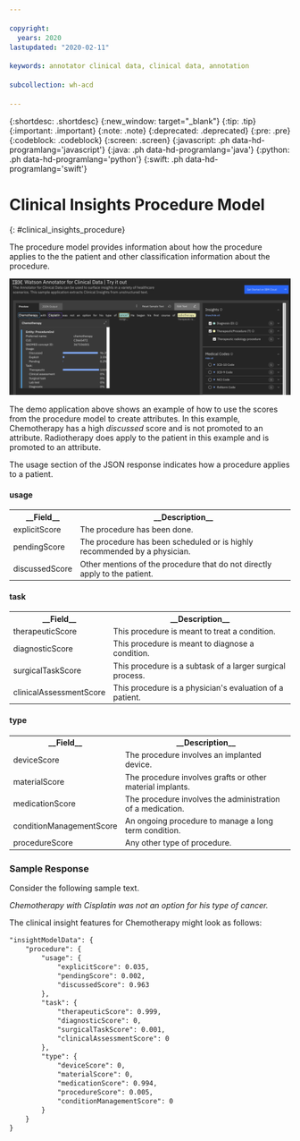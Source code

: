 ```yaml
---

copyright:
  years: 2020
lastupdated: "2020-02-11"

keywords: annotator clinical data, clinical data, annotation

subcollection: wh-acd

---
```


{:shortdesc: .shortdesc}
{:new_window: target="_blank"}
{:tip: .tip}
{:important: .important}
{:note: .note}
{:deprecated: .deprecated}
{:pre: .pre}
{:codeblock: .codeblock}
{:screen: .screen}
{:javascript: .ph data-hd-programlang='javascript'}
{:java: .ph data-hd-programlang='java'}
{:python: .ph data-hd-programlang='python'}
{:swift: .ph data-hd-programlang='swift'}

# Clinical Insights Procedure Model
{: #clinical_insights_procedure}

The procedure model provides information about how the procedure applies to the the patient and other classification information about the procedure.

![](images/procedure.png)

The demo application above shows an example of how to use the scores from the procedure model to create attributes.  In this example, Chemotherapy has a high _discussed_ score and is not promoted to an attribute.  Radiotherapy does apply to the patient in this example and is promoted to an attribute.

The usage section of the JSON response indicates how a procedure applies to a patient.

#### usage

<table>
<tr><th>__Field__</th><th>__Description__</th></tr>
</tr><td>explicitScore</td><td>The procedure has been done.</td></tr>
<tr><td>pendingScore</td><td>The procedure has been scheduled or is highly recommended by a physician.</td></tr>
<tr><td>discussedScore</td><td>Other mentions of the procedure that do not directly apply to the patient.</td></tr>
</table>


#### task

<table>
<tr><th>__Field__</th><th>__Description__</th></tr>
</tr><td>therapeuticScore</td><td>This procedure is meant to treat a condition.</td></tr>
<tr><td>diagnosticScore</td><td>This procedure is meant to diagnose a condition.</td></tr>
<tr><td>surgicalTaskScore</td><td>This procedure is a subtask of a larger surgical process.</td></tr>
<tr><td>clinicalAssessmentScore</td><td>This procedure is a physician's evaluation of a patient.</td></tr>
</table>

#### type

<table>
<tr><th>__Field__</th><th>__Description__</th></tr>
</tr><td>deviceScore</td><td>The procedure involves an implanted device.</td></tr>
<tr><td>materialScore</td><td>The procedure involves grafts or other material implants.</td></tr>
<tr><td>medicationScore</td><td>The procedure involves the administration of a medication.</td></tr>
<tr><td>conditionManagementScore</td><td>An ongoing procedure to manage a long term condition.</td></tr>
<tr><td>procedureScore</td><td>Any other type of procedure.</td></tr>
</table>

### Sample Response

Consider the following sample text.

_Chemotherapy with Cisplatin was not an option for his type of cancer._

The clinical insight features for Chemotherapy might look as follows:

```
"insightModelData": {
	"procedure": {
		"usage": {
			"explicitScore": 0.035,
			"pendingScore": 0.002,
			"discussedScore": 0.963
		},
		"task": {
			"therapeuticScore": 0.999,
			"diagnosticScore": 0,
			"surgicalTaskScore": 0.001,
			"clinicalAssessmentScore": 0
		},
		"type": {
			"deviceScore": 0,
			"materialScore": 0,
			"medicationScore": 0.994,
			"procedureScore": 0.005,
			"conditionManagementScore": 0
		}
	}
}
```
